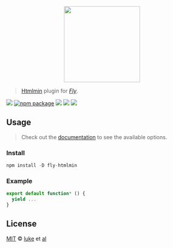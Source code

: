 <div align="center">
  <a href="http://github.com/flyjs/fly">
    <img width=200px  src="https://cloud.githubusercontent.com/assets/8317250/8733685/0be81080-2c40-11e5-98d2-c634f076ccd7.png">
  </a>
</div>

> [Htmlmin](https://github.com/lukeed/fly-htmlmin) plugin for _[Fly][fly]_.

[![][fly-badge]][fly]
[![npm package][npm-ver-link]][releases]
[![][dl-badge]][npm-pkg-link]
[![][travis-badge]][travis-link]
[![][mit-badge]][mit]

## Usage
> Check out the [documentation](PLUGIN_DOCUMENTATION) to see the available options.

### Install

```a
npm install -D fly-htmlmin
```

### Example

```js
export default function* () {
  yield ...
}
```

## License

[MIT][mit] © [luke][author] et [al][contributors]


[mit]:          http://opensource.org/licenses/MIT
[author]:       https://lukeed.com
[contributors]: https://github.com/lukeed/fly-htmlmin/graphs/contributors
[releases]:     https://github.com/lukeed/fly-htmlmin/releases
[fly]:          https://www.github.com/flyjs/fly
[fly-badge]:    https://img.shields.io/badge/fly-JS-05B3E1.svg?style=flat-square
[mit-badge]:    https://img.shields.io/badge/license-MIT-444444.svg?style=flat-square
[npm-pkg-link]: https://www.npmjs.org/package/fly-htmlmin
[npm-ver-link]: https://img.shields.io/npm/v/fly-htmlmin.svg?style=flat-square
[dl-badge]:     http://img.shields.io/npm/dm/fly-htmlmin.svg?style=flat-square
[travis-link]:  https://travis-ci.org/lukeed/fly-htmlmin
[travis-badge]: http://img.shields.io/travis/lukeed/fly-htmlmin.svg?style=flat-square

